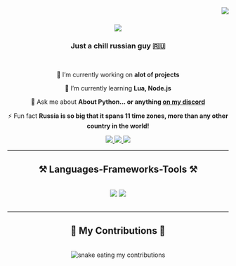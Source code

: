 <img align="right" src="https://visitor-badge.laobi.icu/badge?page_id=ewcstasy.ewcstasy" />

<h1 align="center">
    <img src="https://readme-typing-svg.herokuapp.com/?font=Righteous&size=35&center=true&vCenter=true&width=500&height=70&duration=4000&lines=Hi+There!+👋;+I'm+Dior!;" />
</h1>

<h3 align="center">Just a chill russian guy 🇷🇺</h3>

<br/>

<div align="center">
 
 🔭 I’m currently working on **alot of projects**
 
 🌱 I’m currently learning **Lua, Node.js**

💬 Ask me about **About Python... or anything [on my discord](https://discord.gg/babushka)**

⚡ Fun fact **Russia is so big that it spans 11 time zones, more than any other country in the world!**

 </div>
 
<div align="center"> 
  <a href="mailto:dior.syl@mail.ru">
    <img src="https://img.shields.io/badge/Gmail-333333?style=for-the-badge&logo=gmail&logoColor=red" />
  </a>
  <a href="https://instagram.com/ronaldo" target="_blank">
    <img src="https://img.shields.io/badge/Instagram-E4405F?style=for-the-badge&logo=instagram&logoColor=white" target="_blank" />
  </a>
  <a href="https://meow777.github.io" target="_blank">
     <img src="https://img.shields.io/badge/Portfolio-FF5722?style=for-the-badge&logo=todoist&logoColor=white" target="_blank" /> <!-- sqlite, safari, google-chrome are other good icon options -->
  </a>
</div>

 <hr/>
 
<h2 align="center">⚒️ Languages-Frameworks-Tools ⚒️</h2>
<br/>
<div align="center">
    <img src="https://skillicons.dev/icons?i=react,bootstrap,mui,html,css,vscode,github,figma,tailwind,git,r" />
    <img src="https://skillicons.dev/icons?i=nodejs,python,javascript,typescript,express,firebase,mongodb,c,java,nextjs,mysql,flask" /><br>
</div>

<br/>
<hr/>

<div align="center">
  <h2>🐍 My Contributions 🐍</h2>
  <br>
  <img alt="snake eating my contributions" src="https://raw.githubusercontent.com/ewcstasy/ewcstasy/output/github-contribution-grid-snake.svg" />
  
  <br/><br/><br/>
</div>

<br/><br/>
